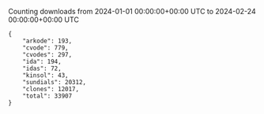 
Counting downloads from 2024-01-01 00:00:00+00:00 UTC to 2024-02-24 00:00:00+00:00 UTC

```
{
    "arkode": 193,
    "cvode": 779,
    "cvodes": 297,
    "ida": 194,
    "idas": 72,
    "kinsol": 43,
    "sundials": 20312,
    "clones": 12017,
    "total": 33907
}
```
